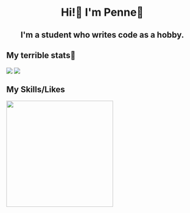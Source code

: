 <h1 align='center'>Hi!👋 I'm Penne🍝</h1>

<h2 align='center'>I'm a student who writes code as a hobby.</h2>
<h2>My terrible stats🥲</h2>
<!-- hehe, you saw this messy source code(?), didn't you? -->
<a herf='https://github.com/anuraghazra/github-readme-stats'>
  <img align='center' src='https://github-readme-stats.vercel.app/api?username=penne-0505&show_icons=true&count_private=true&title_color=F2BF5E&bg_color=272727&icon_color=5E9FF2&text_color=FDFDFD&hide_border=true&include_all_commits=true&hide=contribs,issues,'/>
</a>
<a herf='https://github.com/anuraghazra/github-readme-stats'>
  <img align='center' src='https://github-readme-stats.vercel.app/api/top-langs/?username=penne-0505&hide=Dockerfile,&layout=compact&title_color=F2BF5E&bg_color=272727&icon_color=5E9FF2&text_color=FDFDFD&hide_border=true'/>
</a>

<h2 align='start'>My Skills/Likes</h2>
<a herf='https://github.com/SAWARATSUKI/ServiceLogos'>
  <img align='center' width=280 src='https://github.com/SAWARATSUKI/ServiceLogos/blob/main/Python/Python.png?raw=true' />
</a>
